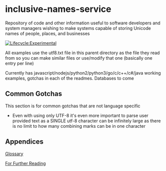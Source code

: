 # inclusive-names-service
Repository of code and other information useful to software developers and system managers wishing to make systems capable of storing Unicode names of people, places, and businesses

[![Lifecycle:Experimental](https://img.shields.io/badge/Lifecycle-Experimental-339999)](<Redirect-URL>)

All examples use the utf8.txt file in this parent directory as the file they read from so you can make similar files or use/modify that one (basically one entry per line)

Currently has javascript/nodejs/python2/python3/go/c/c++/c#/java working examples, gotchas in each of the readmes. Databases to come

## Common Gotchas
This section is for common gotchas that are not language specific
- Even with using only UTF-8 it's even more important to parse user provided text as a SINGLE utf-8 character can be infinitely large as there is no limit to how many combining marks can be in one character

## Appendices
[Glossary](glossary.md)

[For Further Reading](references.md)